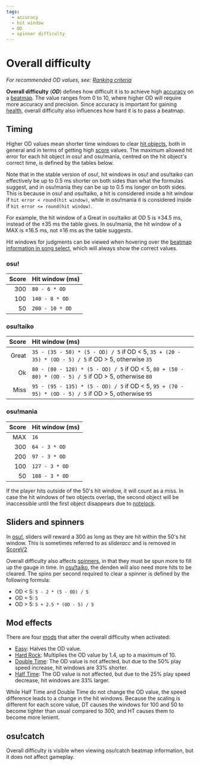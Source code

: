```yaml
---
tags:
  - accuracy
  - hit window
  - OD
  - spinner difficulty
---
```


# Overall difficulty

*For recommended OD values, see: [Ranking criteria](/wiki/Ranking_Criteria)*

**Overall difficulty** (***OD***) defines how difficult it is to achieve high [accuracy](/wiki/Gameplay/Accuracy) on a [beatmap](/wiki/Beatmap). The value ranges from 0 to 10, where higher OD will require more accuracy and precision. Since accuracy is important for gaining [health](/wiki/Gameplay/Health), overall difficulty also influences how hard it is to pass a beatmap.

## Timing

Higher OD values mean shorter time windows to clear [hit objects](/wiki/Hit_object), both in general and in terms of getting high [score](/wiki/Gameplay/Score) values. The maximum allowed hit error for each hit object in osu! and osu!mania, centred on the hit object's correct time, is defined by the tables below.

Note that in the stable version of osu!, hit windows in osu! and osu!taiko can effectively be up to 0.5 ms shorter on both sides than what the formulas suggest, and in osu!mania they can be up to 0.5 ms longer on both sides. This is because in osu! and osu!taiko, a hit is considered inside a hit window if `hit error < round(hit window)`, while in osu!mania it is considered inside if `hit error <= round(hit window)`.

For example, the hit window of a Great in osu!taiko at OD 5 is ±34.5 ms, instead of the ±35 ms the table gives. In osu!mania, the hit window of a MAX is ±16.5 ms, not ±16 ms as the table suggests.

Hit windows for judgments can be viewed when hovering over the [beatmap information in song select](/wiki/Client/Interface#beatmap-information), which will always show the correct values.

### osu!

| Score | Hit window (ms) |
| --: | :-- |
| 300 | `80 - 6 * OD` |
| 100 | `140 - 8 * OD` |
| 50 | `200 - 10 * OD` |

### osu!taiko

<!-- reference: https://github.com/ppy/osu/blob/master/osu.Game.Rulesets.Taiko/Scoring/TaikoHitWindows.cs#L12-L14
and https://github.com/ppy/osu/blob/master/osu.Game/Beatmaps/IBeatmapDifficultyInfo.cs#L56-L61
the same formula is used in stable -->

| Score | Hit window (ms) |
| --: | :-- |
| Great |  `35 - (35 - 50) * (5 - OD) / 5` if OD < 5, `35 + (20 - 35) * (OD - 5) / 5` if OD > 5, otherwise `35` |
| Ok | `80 - (80 - 120) * (5 - OD) / 5` if OD < 5, `80 + (50 - 80) * (OD - 5) / 5` if OD > 5, otherwise `80` |
| Miss | `95 - (95 - 135) * (5 - OD) / 5` if OD < 5, `95 + (70 - 95) * (OD - 5) / 5` if OD > 5, otherwise `95` |

### osu!mania

| Score | Hit window (ms) |
| --: | :-- |
| MAX | `16` |
| 300 | `64 - 3 * OD` |
| 200 | `97 - 3 * OD` |
| 100 | `127 - 3 * OD` |
| 50 | `188 - 3 * OD` |

If the player hits outside of the 50's hit window, it will count as a miss. In case the hit windows of two objects overlap, the second object will be inaccessible until the first object disappears due to [notelock](/wiki/Gameplay/Judgement/Notelock).

## Sliders and spinners

In [osu!](/wiki/Game_mode/osu!), sliders will reward a 300 as long as they are hit within the 50's hit window. This is sometimes referred to as *slideracc* and is removed in [ScoreV2](/wiki/Game_modifier/ScoreV2)

Overall difficulty also affects [spinners](/wiki/Hit_object/Spinner), in that they must be spun more to fill up the gauge in time. In [osu!taiko](/wiki/Game_mode/osu!taiko), the denden will also need more hits to be cleared. The spins per second required to clear a spinner is defined by the following formula:<!-- TODO: this is probably totally wrong with recent spinner changes -->

- OD < 5: `5 - 2 * (5 - OD) / 5`
- OD = 5: `5`
- OD > 5: `5 + 2.5 * (OD - 5) / 5`

## Mod effects

There are four [mods](/wiki/Game_modifier) that alter the overall difficulty when activated:

- [Easy](/wiki/Game_modifier/Easy): Halves the OD value.
- [Hard Rock](/wiki/Game_modifier/Hard_Rock): Multiplies the OD value by 1.4, up to a maximum of 10.
- [Double Time](/wiki/Game_modifier/Double_Time): The OD value is not affected, but due to the 50% play speed increase, hit windows are 33% shorter.
- [Half Time](/wiki/Game_modifier/Half_Time): The OD value is not affected, but due to the 25% play speed decrease, hit windows are 33% larger.

While Half Time and Double Time do not change the OD value, the speed difference leads to a change in the hit windows. Because the scaling is different for each score value, DT causes the windows for 100 and 50 to become tighter than usual compared to 300, and HT causes them to become more lenient.

## osu!catch

Overall difficulty is visible when viewing osu!catch beatmap information, but it does not affect gameplay.

<!-- TODO: taiko info -->

<!-- TODO: Insert lots of links -->

<!-- TODO: add CHART -->

